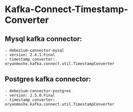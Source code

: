 # Kafka-Connect-Timestamp-Converter

## Mysql kafka connector: 
    - debezium-connector-mysql
    - version: 2.4.1.Final
    - timestamp converter: oryanmoshe.kafka.connect.util.TimestampConverter


## Postgres kafka connector: 
    - debezium-connector-postgres
    - version: 2.5.0.Final
    - timestamp converter: oryanmoshe.kafka.connect.util.TimestampConverter
